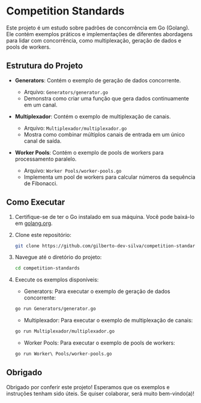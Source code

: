 # Competition Standards

Este projeto é um estudo sobre padrões de concorrência em Go (Golang). Ele contém exemplos práticos e implementações de diferentes abordagens para lidar com concorrência, como multiplexação, geração de dados e pools de workers.

## Estrutura do Projeto

- **Generators**: Contém o exemplo de geração de dados concorrente.
  - Arquivo: `Generators/generator.go`
  - Demonstra como criar uma função que gera dados continuamente em um canal.

- **Multiplexador**: Contém o exemplo de multiplexação de canais.
  - Arquivo: `Multiplexador/multiplexador.go`
  - Mostra como combinar múltiplos canais de entrada em um único canal de saída.

- **Worker Pools**: Contém o exemplo de pools de workers para processamento paralelo.
  - Arquivo: `Worker Pools/worker-pools.go`
  - Implementa um pool de workers para calcular números da sequência de Fibonacci.

## Como Executar

1. Certifique-se de ter o Go instalado em sua máquina. Você pode baixá-lo em [golang.org](https://golang.org/).
2. Clone este repositório:
   ```bash
   git clone https://github.com/gilberto-dev-silva/competition-standards
	```
3. Navegue até o diretório do projeto:
	```bash
	cd competition-standards
	```
4. Execute os exemplos disponíveis:

    - Generators: Para executar o exemplo de geração de dados concorrente:
    ```bash
    go run Generators/generator.go
    ```

    - Multiplexador: Para executar o exemplo de multiplexação de canais:
    ```bash
    go run Multiplexador/multiplexador.go
    ```

    - Worker Pools: Para executar o exemplo de pools de workers:
    ```bash
    go run Worker\ Pools/worker-pools.go
    ```
## Obrigado

Obrigado por conferir este projeto! Esperamos que os exemplos e instruções tenham sido úteis. Se quiser colaborar, será muito bem-vindo(a)!

